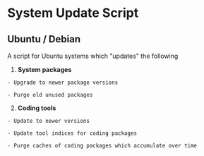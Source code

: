 # System Update Script

## Ubuntu / Debian

A script for Ubuntu systems which "updates" the following


  1. **System packages**

    - Upgrade to newer package versions

    - Purge old unused packages

  2. **Coding tools**

    - Update to newer versions

    - Update tool indices for coding packages

    - Purge caches of coding packages which accumulate over time
